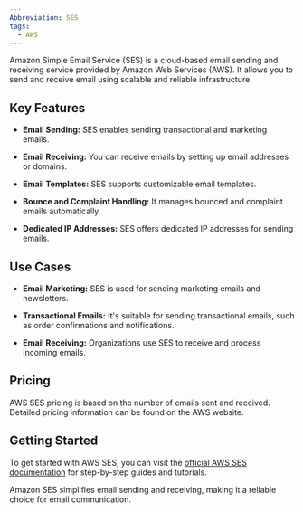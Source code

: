 ```yaml
---
Abbreviation: SES
tags:
  - AWS
---
```

Amazon Simple Email Service (SES) is a cloud-based email sending and receiving service provided by Amazon Web Services (AWS). It allows you to send and receive email using scalable and reliable infrastructure.

## Key Features

- **Email Sending:** SES enables sending transactional and marketing emails.

- **Email Receiving:** You can receive emails by setting up email addresses or domains.

- **Email Templates:** SES supports customizable email templates.

- **Bounce and Complaint Handling:** It manages bounced and complaint emails automatically.

- **Dedicated IP Addresses:** SES offers dedicated IP addresses for sending emails.

## Use Cases

- **Email Marketing:** SES is used for sending marketing emails and newsletters.

- **Transactional Emails:** It's suitable for sending transactional emails, such as order confirmations and notifications.

- **Email Receiving:** Organizations use SES to receive and process incoming emails.

## Pricing

AWS SES pricing is based on the number of emails sent and received. Detailed pricing information can be found on the AWS website.

## Getting Started

To get started with AWS SES, you can visit the [official AWS SES documentation](https://docs.aws.amazon.com/ses/latest/DeveloperGuide/what-is-ses.html) for step-by-step guides and tutorials.

Amazon SES simplifies email sending and receiving, making it a reliable choice for email communication.
